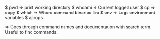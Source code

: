 $ pwd => print working directory
$ whoami => Current logged user
$ cp => copy
$ which <bin> => Where command binaries live
$ env => Logs environment variables
$ aprops <search> => Goes through command names and documentation with search term. Useful to find commands. 